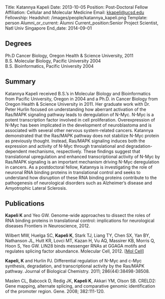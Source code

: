 Title: Katannya Kapeli
Date: 2013-10-05
Position: Post-Doctoral Fellow
Affiliation: Cellular and Molecular Medicine
Email: kkapeli@ucsd.edu
Fellowship: 
Headshot: /images/people/katannya_kapeli.png
Template: person
Alumni_or_current: Alumni
Current_position:Senior Project Scientist, Natl Univ Singapore
End_date: 2014-09-01

## Degrees
Ph.D Cancer Biology, Oregon Health & Science University, 2011<br>
B.S. Molecular Biology, Pacific University 2004<br>
B.S. Bioinformatics, Pacific University 2004<br>

## Summary
Katannya Kapeli received B.S.’s in Molecular Biology and Bioinformatics from Pacific University, Oregon in 2004 and a Ph.D. in Cancer Biology from Oregon Health & Science University in 2011. Her graduate work with Dr. Peter Hurlin focused on understanding how aberrant activation of the Ras/MAPK signaling pathway leads to deregulation of N-Myc. N-Myc is a potent transcription factor involved in cell proliferation. Overexpression of N-Myc has been implicated in the development of neuroblastoma and is associated with several other nervous system-related cancers. Katannya demonstrated that the Ras/MAPK pathway does not stabilize N-Myc protein as previously thought. Instead, Ras/MAPK signaling induces both the expression and activity of N-Myc through translational and degradation-dependent mechanisms, respectively. These findings suggest that translational upregulation and enhanced transcriptional activity of N-Myc by Ras/MAPK signaling is an important mechanism driving N-Myc deregulation in cancers. As a postdoctoral fellow, Katannya is investigating the role of neuronal
RNA binding proteins in translational control and seeks to understand how disruption of these RNA binding proteins contribute to the pathogenesis of neurological disorders such as Alzheimer’s disease and Amyotrophic Lateral Sclerosis.


## Publications
 **Kapeli K** and Yeo GW. Genome-wide approaches to dissect the roles of RNA binding proteins in translational control: implications for neurological diseases Frontiers in Neuroscience, 2012. 

 Wilbert MW, Huelga SC, **Kapeli K**, Stark TJ, Liang TY, Chen SX, Yan BY, Nathanson JL, Hutt KR, Lovci MT, Kazan H, Vu AQ, Massirer KB, Morris Q, Hoon S, Yeo GW. LIN28 binds messenger RNAs at GGAGA motifs and regulates splicing factor abundance. Molecular Cell, 2012. [[Mol Cell](http://www.cell.com/molecular-cell/abstract/S1097-2765(12)00690-9)]

**Kapeli, K** and Hurlin PJ. Differential regulation of N-Myc and c-Myc synthesis, degradation, and transcriptional activity by the Ras/MAPK pathway. Journal of Biological Chemistry. 2011; 286(44):38498-38508.

Maslen CL, Babcock D, Redig JK, **Kapeli K**, Akkari YM, Olson SB. CRELD2: Gene mapping, alternate splicing, and comparative genomic identification of the promoter region. Gene. 2008; 382:111-120.

